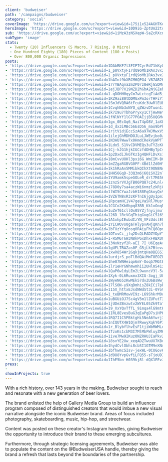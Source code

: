 ```yaml
---
client: 'budweiser'
path: '/campaigns/budweiser'
category: 'social'
coverImage: 'https://drive.google.com/uc?export=view&id=175i1x524AGHTKqtJGpcDZ3Khhv3EDR2w'
heroImage: 'https://drive.google.com/uc?export=view&id=10D9iG-ZptUm22tdltreEvrMrR74HRWNz'
sub: 'https://drive.google.com/uc?export=view&id=1iMzA3zNSXepW-5aZcRXcnQZNxSu7_zWZ'
subType: 'image'
stats:
  - Twenty (20) Influencers (5 Macro, 7 Rising, 8 Micro)
  - One Hundred Eighty (180) Pieces of Content (180 x Posts)
  - Over 800,000 Organic Impressions
posts:
- 'https://drive.google.com/uc?export=view&id=1DAbRKF7l3FIPTCyrEd71kKy8vg-A9sfg'
- 'https://drive.google.com/uc?export=view&id=1_p8VxtyF1rdQ9oMb1RAs3vx2XHLk6jtC'
- 'https://drive.google.com/uc?export=view&id=1_p8VxtyF1rdQ9oMb1RAs3vx2XHLk6jtC'
- 'https://drive.google.com/uc?export=view&id=1hAInl9bXRCM6QPG4-V87AB2H9np2AWm9'
- 'https://drive.google.com/uc?export=view&id=17rYBAqna2m2P0rz8eRjG5DMnNDtvPvQY'
- 'https://drive.google.com/uc?export=view&id=1ejJBP7X19NZD2hGbA2NjGZebsPwwbY7E'
- 'https://drive.google.com/uc?export=view&id=1-qDOHH0qyCm7wLctcgTiAd5jhyJR8nU6'
- 'https://drive.google.com/uc?export=view&id=1KZ9ai80tDDMGxPm3orTHFiY7zPkDcsK6'
- 'https://drive.google.com/uc?export=view&id=1SmJdVQRA6tFcuKdc3UwRlEUBEFXDbxic'
- 'https://drive.google.com/uc?export=view&id=1CvqhNb3oNYO_qZWzvDTuon1J8rj2aQTd'
- 'https://drive.google.com/uc?export=view&id=1k7I9u7TbhGPryxy1CTjAwNetMxi2gvw8'
- 'https://drive.google.com/uc?export=view&id=1fNlNYf1lG77POAIjjBSUQGMcAtAnwiM-'
- 'https://drive.google.com/uc?export=view&id=1gx_0EcGq6_NaiT4pO8V_1aXLbW4_p14Q'
- 'https://drive.google.com/uc?export=view&id=1d_dx3iMBc56EsD56_mao9bPkOJ3dQvMH'
- 'https://drive.google.com/uc?export=view&id=1rjtVidjEccSzA6a97WJMwxV5pd0g2hWl'
- 'https://drive.google.com/uc?export=view&id=1ilejGhMDHDOJLuLJWEvjbo0zEMCofZVF'
- 'https://drive.google.com/uc?export=view&id=1N3AU7Www7x0HmdCRekVyWPTlMEj1ps3o'
- 'https://drive.google.com/uc?export=view&id=1Ldo5_S1VvCDVMEQs3uTYZcKQ0fmUAY7w'
- 'https://drive.google.com/uc?export=view&id=1Cj-kJG1hjkIGCzfdDHByTpCs3r65HBYk'
- 'https://drive.google.com/uc?export=view&id=1p2DxdiJkGTKzIg4QHFiDvXs1rh5KdBD9'
- 'https://drive.google.com/uc?export=view&id=18mCvvUOHl3pxi6G_WmCIM-BC4vo1PQr2'
- 'https://drive.google.com/uc?export=view&id=1mZZgaRGBVG0PF-XBd1lZd0HYhEdrbO9E'
- 'https://drive.google.com/uc?export=view&id=1k1hRaAn5MMibkQIhXt9ON8Nd9rz3VE-2'
- 'https://drive.google.com/uc?export=view&id=1HH56GqD-33Q3m6j6OiSVZ2nTScZWgK4J'
- 'https://drive.google.com/uc?export=view&id=1YU9amk5speGOLeR_drt7M456j4TO0pzs'
- 'https://drive.google.com/uc?export=view&id=1znzSrVXJgTB06PQ87c24LnlctBeye1l4'
- 'https://drive.google.com/uc?export=view&id=178D0y7sa4aczWi6nmzlzkRj8ajf_fq7O'
- 'https://drive.google.com/uc?export=view&id=1lWI5CYwaJzbH188EqGkoyQx9J7uSnsul'
- 'https://drive.google.com/uc?export=view&id=1VZ6TN8sR3zKFTnI6jgUyIpm3Kf2KZx3X'
- 'https://drive.google.com/uc?export=view&id=1RpcamHC1V47geLVa5Rl7Must14FkY5oK'
- 'https://drive.google.com/uc?export=view&id=1CGCo2Kb0bpq83BB_Kk1xOoqN5Z-FjMdi'
- 'https://drive.google.com/uc?export=view&id=1uZeT61cllOx05YZjfnyijmufGTNfvd9r'
- 'https://drive.google.com/uc?export=view&id=126D_lRcVGqThigGugGiC5165gSCn_Z3l'
- 'https://drive.google.com/uc?export=view&id=1A1xhpIEubdIzYN_VFiUdslEU-KvSu7pW'
- 'https://drive.google.com/uc?export=view&id=1YICWOvo0gaTHlypvAHjqKn7bHvPhGOjL'
- 'https://drive.google.com/uc?export=view&id=1bFUzYYgOosq0RAiyFhCQ6OpmTKfgP01O'
- 'https://drive.google.com/uc?export=view&id=1OTxvCi_jfq2DsQLEADZYDpYTmgHTXWxv'
- 'https://drive.google.com/uc?export=view&id=1-RSMGT6W3N8kPGxDhxFRBXU8AzG0k3cu'
- 'https://drive.google.com/uc?export=view&id=13NuNzyf2R-aEI_7I_U6EqeArWQch3Rjr'
- 'https://drive.google.com/uc?export=view&id=1gUFLTRAZas0F_G5jLk7BtevaKL-L66E4'
- 'https://drive.google.com/uc?export=view&id=1xwR854Wr2GqkjmtqHa0BEGS3gLv_tlO8'
- 'https://drive.google.com/uc?export=view&id=1urdjrS_poTlBdQAiMmT8EOZkbzgZcesc'
- 'https://drive.google.com/uc?export=view&id=1he07WNHeiqo6mY-Ooq57MGtE_JOXM7ym'
- 'https://drive.google.com/uc?export=view&id=1lr1eHYGNhmwmhii2UHlm541zvjkQLlhH'
- 'https://drive.google.com/uc?export=view&id=1QaP6w1dyLEm2L9wuncV3l-5adprwXp-7'
- 'https://drive.google.com/uc?export=view&id=1Xyk-0L6Ruxmx3XIG-3ogj_UOuLY2appY'
- 'https://drive.google.com/uc?export=view&id=1WyeN65zRwMEk57dvZU6BsWwj9z3LJjOk'
- 'https://drive.google.com/uc?export=view&id=17lSON-y9XqDmhisZ8kICi7pR-ZW_aP7y'
- 'https://drive.google.com/uc?export=view&id=115X_httxEJsdNWdSt3i-0Yo9LxDyHyDS'
- 'https://drive.google.com/uc?export=view&id=1_teBMRMowVI9z-L69ShkrM9uRFgO4TP7'
- 'https://drive.google.com/uc?export=view&id=1uBGUiOJ7Sc4gV5m1lZUFutT3fGXkKyG_'
- 'https://drive.google.com/uc?export=view&id=1jUDeZBnzwtv2WYEL05Zk9TaTnTWffJ90'
- 'https://drive.google.com/uc?export=view&id=19_XxYQvTfTL_9imqa4lG9mtKsYYAoAm8'
- 'https://drive.google.com/uc?export=view&id=1IRL8EvesBuG3qEaPgD7siHPKlirq0SM_'
- 'https://drive.google.com/uc?export=view&id=1RQ7I1C5PBktgHi5NeA6Ywrj38MZIK-F4'
- 'https://drive.google.com/uc?export=view&id=1nIQUTX4W1Qjm7RwwyXqkY6PI1Px7P78n'
- 'https://drive.google.com/uc?export=view&id=1r_BlybflhvEsF1tjiWbMWMLdVBWyb_Bk'
- 'https://drive.google.com/uc?export=view&id=1TzoKs1cbM3I7MlMbFWluyZMHDzx1GuzZ'
- 'https://drive.google.com/uc?export=view&id=1ive7Mw9IKuz0NZRHUJIaPkv2YLlqQVxr'
- 'https://drive.google.com/uc?export=view&id=18svYE2Uw_xeqADZTwuUX7KBot_I3BUD3'
- 'https://drive.google.com/uc?export=view&id=1hydCvlObhi8cbSI1GTM9eXNmBVdrEkFo'
- 'https://drive.google.com/uc?export=view&id=1bfhwmcSIsv-jexWL-0CUGov602iPS_wS'
- 'https://drive.google.com/uc?export=view&id=1d988YvpGvfiLFQ55-sTjoUDIT3a5woTR'
- 'https://drive.google.com/uc?export=view&id=1IhE5bn-H039kj8l-dQX1EEvJkRBXzsMz'
press:
-
showInProjects: true
---
```

  
With a rich history, over 143 years in the making, Budweiser sought to reach and resonate with a new generation of beer lovers.

The brand enlisted the help of Gallery Media Group to build an influencer program composed of distinguished creators that would imbue a new visual narrative alongside the iconic Budweiser brand. Areas of focus included photography, skateboarding, music, hip-hop, and streetwear.

Content was posted on these creator's Instagram handles, giving Budweiser the opportunity to introduce their brand to these emerging subcultures.

Furthermore, through strategic licensing agreements, Budweiser was able to populate the content on the @BudweiserUSA handle, thereby giving the brand a refresh that lasts beyond the boundaries of the partnership.